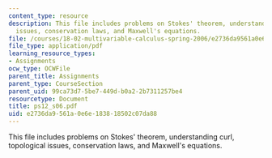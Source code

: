 ```yaml
---
content_type: resource
description: This file includes problems on Stokes' theorem, understanding curl, topological
  issues, conservation laws, and Maxwell's equations.
file: /courses/18-02-multivariable-calculus-spring-2006/e2736da9561a0e6e183818502c07da88_ps12_s06.pdf
file_type: application/pdf
learning_resource_types:
- Assignments
ocw_type: OCWFile
parent_title: Assignments
parent_type: CourseSection
parent_uid: 99ca73d7-5be7-449d-b0a2-2b7311257be4
resourcetype: Document
title: ps12_s06.pdf
uid: e2736da9-561a-0e6e-1838-18502c07da88
---
```

This file includes problems on Stokes' theorem, understanding curl, topological issues, conservation laws, and Maxwell's equations.

